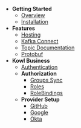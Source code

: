 - **Getting Started**
    - [Overview](./README.md)
    - [Installation](./installation.md)
- **Features**
    - [Hosting](./features/hosting.md)
    - [Kafka Connect](./features/kafka-connect.md)
    - [Topic Documentation](./features/topic-documentation.md)
    - [Protobuf](./features/protobuf.md)
- **Kowl Business**
    - [Authentication](./authentication/authentication.md)
    - **Authorization**
        - [Groups Sync](./authorization/groups-sync.md)
        - [Roles](./authorization/roles.md)
        - [RoleBindings](./authorization/role-bindings.md)
    - **Provider Setup**
        - [GitHub](./provider-setup/github.md)
        - [Google](./provider-setup/google.md)
        - [Okta](./provider-setup/okta.md)
